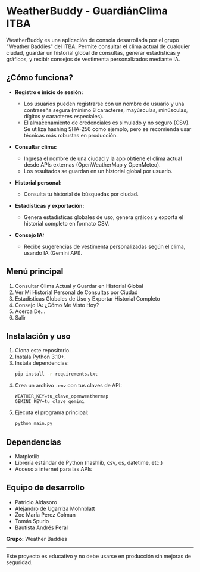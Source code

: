 # WeatherBuddy - GuardiánClima ITBA

WeatherBuddy es una aplicación de consola desarrollada por el grupo "Weather Baddies" del ITBA. Permite consultar el clima actual de cualquier ciudad, guardar un historial global de consultas, generar estadísticas y gráficos, y recibir consejos de vestimenta personalizados mediante IA.

## ¿Cómo funciona?

- **Registro e inicio de sesión:**
  - Los usuarios pueden registrarse con un nombre de usuario y una contraseña segura (mínimo 8 caracteres, mayúsculas, minúsculas, dígitos y caracteres especiales).
  - El almacenamiento de credenciales es simulado y no seguro (CSV). Se utiliza hashing SHA-256 como ejemplo, pero se recomienda usar técnicas más robustas en producción.

- **Consultar clima:**
  - Ingresa el nombre de una ciudad y la app obtiene el clima actual desde APIs externas (OpenWeatherMap y OpenMeteo).
  - Los resultados se guardan en un historial global por usuario.

- **Historial personal:**
  - Consulta tu historial de búsquedas por ciudad.

- **Estadísticas y exportación:**
  - Genera estadísticas globales de uso, genera gráicos y exporta el historial completo en formato CSV.

- **Consejo IA:**
  - Recibe sugerencias de vestimenta personalizadas según el clima, usando IA (Gemini API).

## Menú principal

1. Consultar Clima Actual y Guardar en Historial Global
2. Ver Mi Historial Personal de Consultas por Ciudad
3. Estadísticas Globales de Uso y Exportar Historial Completo
4. Consejo IA: ¿Cómo Me Visto Hoy?
5. Acerca De...
6. Salir

## Instalación y uso

1. Clona este repositorio.
2. Instala Python 3.10+.
3. Instala dependencias:
   ```bash
   pip install -r requirements.txt
   ```
4. Crea un archivo `.env` con tus claves de API:
   ```
   WEATHER_KEY=tu_clave_openweathermap
   GEMINI_KEY=tu_clave_gemini
   ```
5. Ejecuta el programa principal:
   ```bash
   python main.py
   ```

## Dependencias
- Matplotlib
- Librería estándar de Python (hashlib, csv, os, datetime, etc.)
- Acceso a internet para las APIs

## Equipo de desarrollo
- Patricio Aldasoro
- Alejandro de Ugarriza Mohnblatt
- Zoe María Perez Colman
- Tomás Spurio
- Bautista Andrés Peral

**Grupo:** Weather Baddies

---

Este proyecto es educativo y no debe usarse en producción sin mejoras de seguridad.

